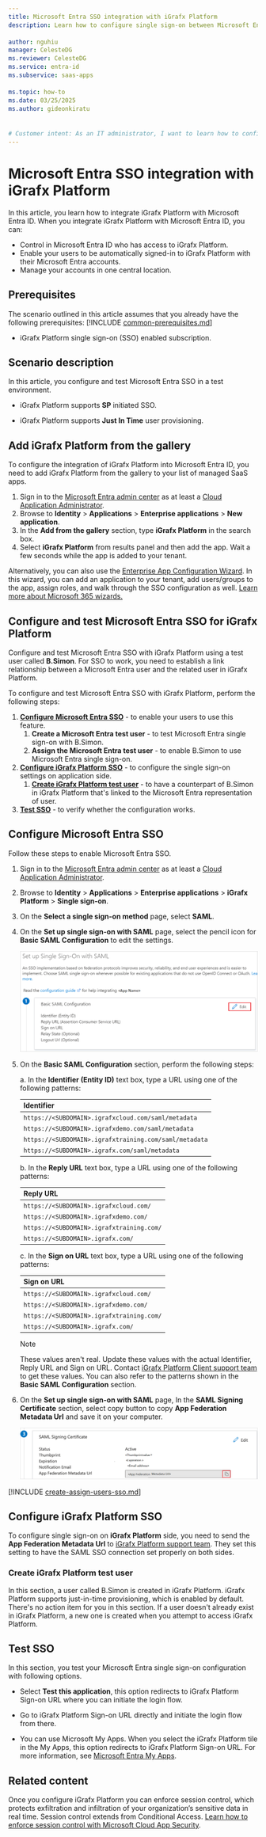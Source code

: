 ```yaml
---
title: Microsoft Entra SSO integration with iGrafx Platform
description: Learn how to configure single sign-on between Microsoft Entra ID and iGrafx Platform.

author: nguhiu
manager: CelesteDG
ms.reviewer: CelesteDG
ms.service: entra-id
ms.subservice: saas-apps

ms.topic: how-to
ms.date: 03/25/2025
ms.author: gideonkiratu


# Customer intent: As an IT administrator, I want to learn how to configure single sign-on between Microsoft Entra ID and iGrafx Platform so that I can control who has access to iGrafx Platform, enable automatic sign-in with Microsoft Entra accounts, and manage my accounts in one central location.
---
```


# Microsoft Entra SSO integration with iGrafx Platform

In this article,  you learn how to integrate iGrafx Platform with Microsoft Entra ID. When you integrate iGrafx Platform with Microsoft Entra ID, you can:

* Control in Microsoft Entra ID who has access to iGrafx Platform.
* Enable your users to be automatically signed-in to iGrafx Platform with their Microsoft Entra accounts.
* Manage your accounts in one central location.

## Prerequisites
The scenario outlined in this article assumes that you already have the following prerequisites:
[!INCLUDE [common-prerequisites.md](~/identity/saas-apps/includes/common-prerequisites.md)]
* iGrafx Platform single sign-on (SSO) enabled subscription.

## Scenario description

In this article,  you configure and test Microsoft Entra SSO in a test environment.

* iGrafx Platform supports **SP** initiated SSO.

* iGrafx Platform supports **Just In Time** user provisioning.

## Add iGrafx Platform from the gallery

To configure the integration of iGrafx Platform into Microsoft Entra ID, you need to add iGrafx Platform from the gallery to your list of managed SaaS apps.

1. Sign in to the [Microsoft Entra admin center](https://entra.microsoft.com) as at least a [Cloud Application Administrator](~/identity/role-based-access-control/permissions-reference.md#cloud-application-administrator).
1. Browse to **Identity** > **Applications** > **Enterprise applications** > **New application**.
1. In the **Add from the gallery** section, type **iGrafx Platform** in the search box.
1. Select **iGrafx Platform** from results panel and then add the app. Wait a few seconds while the app is added to your tenant.

 Alternatively, you can also use the [Enterprise App Configuration Wizard](https://portal.office.com/AdminPortal/home?Q=Docs#/azureadappintegration). In this wizard, you can add an application to your tenant, add users/groups to the app, assign roles, and walk through the SSO configuration as well. [Learn more about Microsoft 365 wizards.](/microsoft-365/admin/misc/azure-ad-setup-guides)

<a name='configure-and-test-azure-ad-sso-for-igrafx-platform'></a>

## Configure and test Microsoft Entra SSO for iGrafx Platform

Configure and test Microsoft Entra SSO with iGrafx Platform using a test user called **B.Simon**. For SSO to work, you need to establish a link relationship between a Microsoft Entra user and the related user in iGrafx Platform.

To configure and test Microsoft Entra SSO with iGrafx Platform, perform the following steps:

1. **[Configure Microsoft Entra SSO](#configure-azure-ad-sso)** - to enable your users to use this feature.
    1. **Create a Microsoft Entra test user** - to test Microsoft Entra single sign-on with B.Simon.
    1. **Assign the Microsoft Entra test user** - to enable B.Simon to use Microsoft Entra single sign-on.
1. **[Configure iGrafx Platform SSO](#configure-igrafx-platform-sso)** - to configure the single sign-on settings on application side.
    1. **[Create iGrafx Platform test user](#create-igrafx-platform-test-user)** - to have a counterpart of B.Simon in iGrafx Platform that's linked to the Microsoft Entra representation of user.
1. **[Test SSO](#test-sso)** - to verify whether the configuration works.

<a name='configure-azure-ad-sso'></a>

## Configure Microsoft Entra SSO

Follow these steps to enable Microsoft Entra SSO.

1. Sign in to the [Microsoft Entra admin center](https://entra.microsoft.com) as at least a [Cloud Application Administrator](~/identity/role-based-access-control/permissions-reference.md#cloud-application-administrator).
1. Browse to **Identity** > **Applications** > **Enterprise applications** > **iGrafx Platform** > **Single sign-on**.
1. On the **Select a single sign-on method** page, select **SAML**.
1. On the **Set up single sign-on with SAML** page, select the pencil icon for **Basic SAML Configuration** to edit the settings.

   ![Screenshot shows to edit Basic S A M L Configuration.](common/edit-urls.png "Basic Configuration")

1. On the **Basic SAML Configuration** section, perform the following steps:

    a. In the **Identifier (Entity ID)** text box, type a URL using one of the following patterns:

    | **Identifier** |
    |--------|
    | `https://<SUBDOMAIN>.igrafxcloud.com/saml/metadata` |
    | `https://<SUBDOMAIN>.igrafxdemo.com/saml/metadata` |
    | `https://<SUBDOMAIN>.igrafxtraining.com/saml/metadata` |
    | `https://<SUBDOMAIN>.igrafx.com/saml/metadata` |

    b.  In the **Reply URL** text box, type a URL using one of the following patterns:

    | **Reply URL** |
    |---------|
    | `https://<SUBDOMAIN>.igrafxcloud.com/` |
    | `https://<SUBDOMAIN>.igrafxdemo.com/` |
    | `https://<SUBDOMAIN>.igrafxtraining.com/` |
    | `https://<SUBDOMAIN>.igrafx.com/` |

	c. In the **Sign on URL** text box, type a URL using one of the following patterns:

    | **Sign on URL** |
    |-------|
    | `https://<SUBDOMAIN>.igrafxcloud.com/` |
    | `https://<SUBDOMAIN>.igrafxdemo.com/` |
    | `https://<SUBDOMAIN>.igrafxtraining.com/` |
    | `https://<SUBDOMAIN>.igrafx.com/` |

	> [!NOTE]
	> These values aren't real. Update these values with the actual Identifier, Reply URL and Sign on URL. Contact [iGrafx Platform Client support team](mailto:support@igrafx.com) to get these values. You can also refer to the patterns shown in the **Basic SAML Configuration** section.

1. On the **Set up single sign-on with SAML** page, In the **SAML Signing Certificate** section, select copy button to copy **App Federation Metadata Url** and save it on your computer.

	![Screenshot shows the Certificate download link.](common/copy-metadataurl.png "Certificate")

<a name='create-an-azure-ad-test-user'></a>

[!INCLUDE [create-assign-users-sso.md](~/identity/saas-apps/includes/create-assign-users-sso.md)]

## Configure iGrafx Platform SSO

To configure single sign-on on **iGrafx Platform** side, you need to send the **App Federation Metadata Url** to [iGrafx Platform support team](mailto:support@igrafx.com). They set this setting to have the SAML SSO connection set properly on both sides.

### Create iGrafx Platform test user

In this section, a user called B.Simon is created in iGrafx Platform. iGrafx Platform supports just-in-time provisioning, which is enabled by default. There's no action item for you in this section. If a user doesn't already exist in iGrafx Platform, a new one is created when you attempt to access iGrafx Platform.

## Test SSO 

In this section, you test your Microsoft Entra single sign-on configuration with following options. 

* Select **Test this application**, this option redirects to iGrafx Platform Sign-on URL where you can initiate the login flow. 

* Go to iGrafx Platform Sign-on URL directly and initiate the login flow from there.

* You can use Microsoft My Apps. When you select the iGrafx Platform tile in the My Apps, this option redirects to iGrafx Platform Sign-on URL. For more information, see [Microsoft Entra My Apps](/azure/active-directory/manage-apps/end-user-experiences#azure-ad-my-apps).

## Related content

Once you configure iGrafx Platform you can enforce session control, which protects exfiltration and infiltration of your organization’s sensitive data in real time. Session control extends from Conditional Access. [Learn how to enforce session control with Microsoft Cloud App Security](/cloud-app-security/proxy-deployment-aad).
